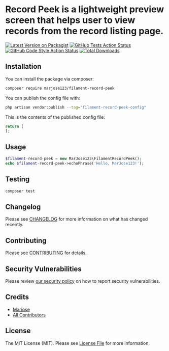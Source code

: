 # Record Peek is a lightweight preview screen that helps user to view records from the record listing page.

[![Latest Version on Packagist](https://img.shields.io/packagist/v/marjose123/filament-record-peek.svg?style=flat-square)](https://packagist.org/packages/marjose123/filament-record-peek)
[![GitHub Tests Action Status](https://img.shields.io/github/workflow/status/marjose123/filament-record-peek/run-tests?label=tests)](https://github.com/marjose123/filament-record-peek/actions?query=workflow%3Arun-tests+branch%3Amain)
[![GitHub Code Style Action Status](https://img.shields.io/github/workflow/status/marjose123/filament-record-peek/Check%20&%20fix%20styling?label=code%20style)](https://github.com/marjose123/filament-record-peek/actions?query=workflow%3A"Check+%26+fix+styling"+branch%3Amain)
[![Total Downloads](https://img.shields.io/packagist/dt/marjose123/filament-record-peek.svg?style=flat-square)](https://packagist.org/packages/marjose123/filament-record-peek)



## Installation

You can install the package via composer:

```bash
composer require marjose123/filament-record-peek
```


You can publish the config file with:

```bash
php artisan vendor:publish --tag="filament-record-peek-config"
```

This is the contents of the published config file:

```php
return [
];
```

## Usage

```php
$filament-record-peek = new MarJose123\FilamentRecordPeek();
echo $filament-record-peek->echoPhrase('Hello, MarJose123!');
```

## Testing

```bash
composer test
```

## Changelog

Please see [CHANGELOG](CHANGELOG.md) for more information on what has changed recently.

## Contributing

Please see [CONTRIBUTING](.github/CONTRIBUTING.md) for details.

## Security Vulnerabilities

Please review [our security policy](../../security/policy) on how to report security vulnerabilities.

## Credits

- [Marjose](https://github.com/MarJose123)
- [All Contributors](../../contributors)

## License

The MIT License (MIT). Please see [License File](LICENSE.md) for more information.
